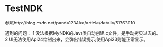 # TestNDK
参照http://blog.csdn.net/panda1234lee/article/details/51763010

遇到的问题：
1 没法根据MyNDK的Java类自动创建.c文件，是手动拷贝过去的。
2 UI无法使用Api24绘制出来，会弹出错误提示;使用Api23则能正常显示。
